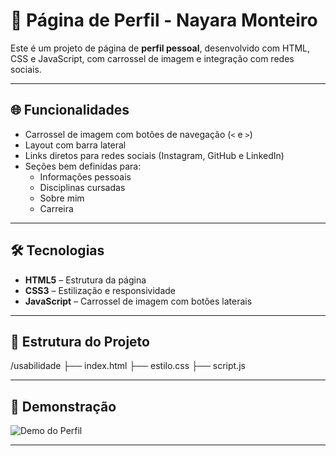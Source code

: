 # 💼 Página de Perfil - Nayara Monteiro

Este é um projeto de página de **perfil pessoal**, desenvolvido com HTML, CSS e JavaScript, com carrossel de imagem e integração com redes sociais.

---

## 🌐 Funcionalidades

- Carrossel de imagem com botões de navegação (`<` e `>`)
- Layout com barra lateral
- Links diretos para redes sociais (Instagram, GitHub e LinkedIn)
- Seções bem definidas para:
  - Informações pessoais
  - Disciplinas cursadas
  - Sobre mim
  - Carreira

---

## 🛠️ Tecnologias

- **HTML5** – Estrutura da página
- **CSS3** – Estilização e responsividade
- **JavaScript** – Carrossel de imagem com botões laterais

---

## 📂 Estrutura do Projeto
/usabilidade
├── index.html
├── estilo.css
├── script.js

---

## 📸 Demonstração

![Demo do Perfil](https://i.ibb.co/sd3p7BC1/M-dia.jpg)

---

